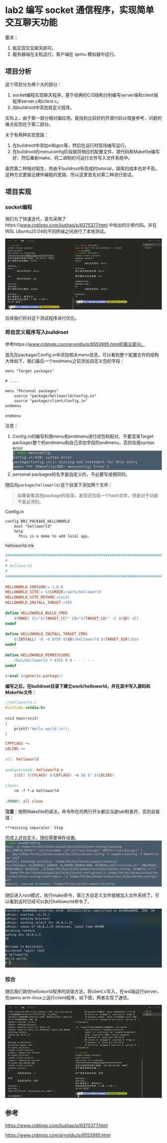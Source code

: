 # lab2 编写 socket 通信程序，实现简单交互聊天功能

要求：
1. 能实现交互聊天即可。
2. 服务器端在主机运行，客户端在 qemu 模拟器中运行。

## 项目分析

这个项目分为两个大的部分：
1. socket编程实现聊天程序，基于经典的C/S结构分别编写server端和client端程序server.c和client.c。
2. 向buildroot中添加自定义程序。

实际上，由于第一部分相对偏应用，能找到比较好的开源代码以借鉴参考，问题的难点反而在于第二部分。

关于有两种实现思路：
1. 在buildroot中添加vi和gcc等，然后在运行时现场编写运行。
2. 在buildroot的menuconfig阶段就将相应的配置文件、源代码和Makefile编写好，然后重新make，将二进制的可运行文件写入文件系统中。

虽然第二种相对陌生，但由于buildroot有现成的tutorial，探索的成本也并不高。这种方式更接近硬件编程的思路，所以这里首先对第二种进行尝试。

## 项目实现

### socket编程

我们为了快速迭代，首先采用了https://www.cnblogs.com/liushao/p/6375377.html 中给出的示例代码。并在WSL Ubuntu20.04的不同终端之间进行了本地测试。

![image-20210814142300460](assets/image-20210814142300460.png)



后续我们将对这个测试程序进行优化。

### 将自定义程序写入buildroot

参考https://www.cnblogs.com/arnoldlu/p/9553995.html的第五部分。

首先在package/Config.in中添加相关menu信息，可以看到整个配置文件的结构大体如下，我们最后一个endmenu之前添加自定义包的字段：

```shell
menu "Target packages"

# ....

menu "Personal packages"
	source "package/helloworld/Config.in"
	source "package/client/Config.in"
endmenu

endmenu
```

注意：

1. Config.in的编写利用menu和endmenu进行闭包和配对。不要混淆Target packages整个的endmenu和自己添加字段的endmenu，否则会报syntax error ![image-20210813223850227](assets/image-20210813223850227.png)
2. personal packages的名字是自定义的，不必要写成相同的。



随后向`package/helloworld/`这个目录下添加两个文件：

> 如果查看其他package的目录，发现还包括一个hash文件，但是对于功能不是必须的。

Config.in

```shell
config BR2_PACKAGE_HELLOWORLD
    bool "helloworld"
    help
      This is a demo to add local app.
```

helloworld.mk

```makefile
################################################################################
#
# helloworld
#
################################################################################

HELLOWORLD_VERSION:= 1.0.0
HELLOWORLD_SITE:= $(CURDIR)/work/helloworld
HELLOWORLD_SITE_METHOD:=local
HELLOWORLD_INSTALL_TARGET:=YES

define HELLOWORLD_BUILD_CMDS
    $(MAKE) CC="$(TARGET_CC)" LD="$(TARGET_LD)" -C $(@D) all
endef

define HELLOWORLD_INSTALL_TARGET_CMDS
    $(INSTALL) -D -m 0755 $(@D)/helloworld $(TARGET_DIR)/bin
endef

define HELLOWORLD_PERMISSIONS
    /bin/helloworld f 4755 0 0 - - - - -
endef

$(eval $(generic-package))
```



**编写之后，在buildroot目录下建立work/helloworld，并在其中写入源码和Makefile文件**：

```c
//helloworld.c
#include <stdio.h>

void main(void)
{
    printf("Hello world.\n");
}
```

```Makefile
CPPFLAGS += 
LDLIBS += 

all: helloworld

analyzestack: helloworld.o
	$(CC) $(CFLAGS) $(LDFLAGS) -o $@ $^ $(LDLIBS)

clean:
	rm -f *.o helloworld

.PHONY: all clean
```

**注意**：按照Makefile的语法，命令所在的两行开头都应当是tab制表符，否则会报错：

```shell
***missing separator. Stop
```

完成上述自定义，随后需要保存设置。
![image-20210813223741555](assets/image-20210813223741555.png)

随后进入root模式，执行make命令，第三方自定义文件就被加入文件系统了。可以看到这时已经可以执行helloworld命令了。

![image-20210814114758774](assets/image-20210814114758774.png)



### 综合

随后我们效仿helloworld程序的烧录方法，将client.c写入，在wsl端运行server，在qemu arm-linux上运行client程序，如下图，两者实现了通信。

![image-20210814130550821](assets/image-20210814130550821.png)



## 参考

https://www.cnblogs.com/liushao/p/6375377.html

https://www.cnblogs.com/arnoldlu/p/9553995.html
